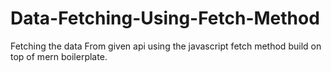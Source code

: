 # Data-Fetching-Using-Fetch-Method
Fetching the data From given api using the javascript fetch method  build on top of mern boilerplate.
